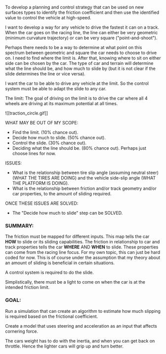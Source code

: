 To develop a planning and control strategy that can be used on new surfaces types to identify the friction coefficient and then use the identified value to control the vehicle at high-speed.

I want to develop a way for any vehicle to drive the fastest it can on a track. When the car goes on the racing line, the line can either be very geometric (minimum curvature trajectory) or can be very square ("point-and-shoot"). 

Perhaps there needs to be a way to determine at what point on this spectrum between geometric and square the car needs to choose to drive on. I need to find where the limit is. After that, knowing where to sit on either side can be chosen by the car. The type of car and terrain will determine what the line should be, and how much to slide by (but it is not clear if the slide determines the line or vice versa).

I want the car to be able to drive any vehicle at the limit. So the control system must be able to adapt the slide to any car.

The limit:
The goal of driving on the limit is to drive the car where all 4 wheels are driving at its maximum potential at all times.


![[traction_circle.gif]]

WHAT MAY BE OUT OF MY SCOPE:
- Find the limit. (10% chance out).
- Decide how much to slide. (50% chance out).
- Control the slide. (30% chance out).
- Deciding what the line should be. (80% chance out). Perhaps just choose lines for now.

ISSUES:
- What is the relationship between tire slip angle (assuming neutral steer) (WHAT THE TIRES ARE DOING) and the vehicle side-slip angle (WHAT THE PLATFORM IS DOING).
- What is the relationship between friction and/or track geometry and/or car properties, to the amount of sliding required.

ONCE THESE ISSUES ARE SOLVED:
- The "Decide how much to slide" step can be SOLVED.

### SUMMARY:

The friction must be mapped for different inputs. This map tells the car **HOW** to slide or its sliding capabilities. The friction in relationship to car and track properties tells the car **WHERE** AND **WHEN** to slide. These properties can come from the racing line focus. For my own topic, this can just be hard coded for now. This is of course under the assumption that my theory about an amount of sliding is beneficial in certain situations. 

A control system is required to do the slide.

Simplistically, there must be a light to come on when the car is at the intended friction limit.


### GOAL:

Run a simulation that can create an algorithm to estimate how much slipping is required based on the frictional coefficient.

Create a model that uses steering and acceleration as an input that affects cornering force.

The cars weight has to do with the inertia, and when you can get back on throttle. Hence the lighter cars will grip up and turn better.